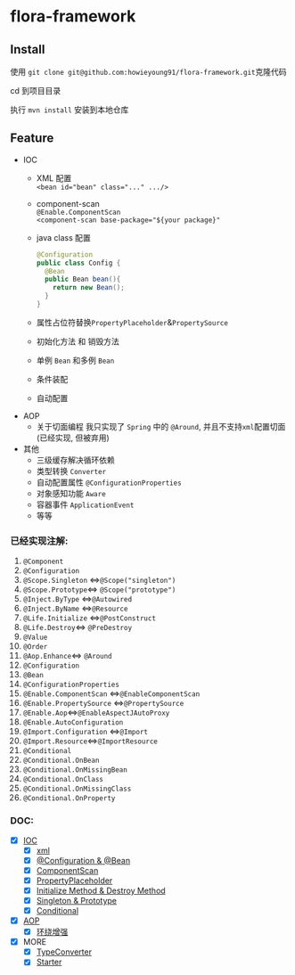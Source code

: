 # flora-framework

## Install

使用
`git clone git@github.com:howieyoung91/flora-framework.git`克隆代码

cd 到项目目录

执行 `mvn install` 安装到本地仓库

## Feature

- IOC
    - XML 配置  
      `<bean id="bean" class="..." .../>`
    - component-scan  
      `@Enable.ComponentScan`  
      `<component-scan base-package="${your package}"`

    - java class 配置
      ```java
      @Configuration
      public class Config {
        @Bean
        public Bean bean(){
          return new Bean();
        }
      }
      ```
    - 属性占位符替换`PropertyPlaceholder`&`PropertySource`
    - 初始化方法 和 销毁方法
    - 单例 `Bean` 和多例 `Bean`
    - 条件装配
    - 自动配置

* AOP
    - 关于切面编程 我只实现了 `Spring` 中的 `@Around`, 并且不支持`xml`配置切面(已经实现, 但被弃用)
* 其他
    - 三级缓存解决循环依赖
    - 类型转换 `Converter`
    - 自动配置属性 `@ConfigurationProperties`
    - 对象感知功能 `Aware`
    - 容器事件 `ApplicationEvent`
    - 等等

### 已经实现注解:

1. `@Component`
2. `@Configuration`
3. `@Scope.Singleton` <=>`@Scope("singleton")`
4. `@Scope.Prototype`<=> `@Scope("prototype")`
5. `@Inject.ByType` <=>`@Autowired`
6. `@Inject.ByName` <=>`@Resource`
7. `@Life.Initialize` <=>`@PostConstruct`
8. `@Life.Destroy`<=> `@PreDestroy`
9. `@Value`
10. `@Order`
11. `@Aop.Enhance`<=> `@Around`
12. `@Configuration`
13. `@Bean`
14. `@ConfigurationProperties`
15. `@Enable.ComponentScan` <=>`@EnableComponentScan`
16. `@Enable.PropertySource` <=>`@PropertySource`
17. `@Enable.Aop`<=>`@EnableAspectJAutoProxy`
18. `@Enable.AutoConfiguration`
19. `@Import.Configuration` <=>`@Import`
20. `@Import.Resource`<=>`@ImportResource`
21. `@Conditional`
22. `@Conditional.OnBean`
23. `@Conditional.OnMissingBean`
24. `@Conditional.OnClass`
25. `@Conditional.OnMissingClass`
26. `@Conditional.OnProperty`

### DOC:

- [x] [IOC](/doc/1.ioc)
    - [x] [xml](/doc/1.ioc/1.xml.md)
    - [x] [@Configuration & @Bean](/doc/1.ioc/2.@Configuration.md)
    - [x] [ComponentScan](/doc/1.ioc/3.ComponentScan.md)
    - [x] [PropertyPlaceholder](/doc/1.ioc/4.PropertySource.md)
    - [x] [Initialize Method & Destroy Method](/doc/1.ioc/5.Initializing&Destroy.md)
    - [x] [Singleton & Prototype](/doc/1.ioc/6.Singleton&Prototype.md)
    - [x] [Conditional](/doc/1.ioc/7.Conditional.md)
- [x] [AOP](/doc/2.aop)
    - [x] [环绕增强](/doc/2.aop/aop.md)
- [x] MORE
    - [x] [TypeConverter](/doc/3.feature/converter.md)
    - [x] [Starter](/doc/3.feature/starter(flora-mate).md)
